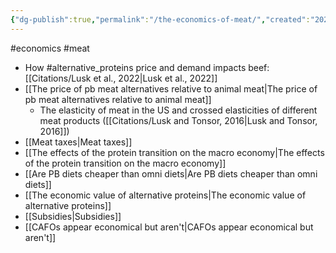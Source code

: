 ```yaml
---
{"dg-publish":true,"permalink":"/the-economics-of-meat/","created":"2025-10-23T17:42:47.655+01:00","updated":"2025-10-23T18:06:08.729+01:00"}
---
```


#economics #meat 

- How #alternative_proteins price and demand impacts beef: [[Citations/Lusk et al., 2022\|Lusk et al., 2022]]
- [[The price of pb meat alternatives relative to animal meat\|The price of pb meat alternatives relative to animal meat]]
	- The elasticity of meat in the US and crossed elasticities of different meat products ([[Citations/Lusk and Tonsor, 2016\|Lusk and Tonsor, 2016]])
- [[Meat taxes\|Meat taxes]]
- [[The effects of the protein transition on the macro economy\|The effects of the protein transition on the macro economy]]
- [[Are PB diets cheaper than omni diets\|Are PB diets cheaper than omni diets]]
- [[The economic value of alternative proteins\|The economic value of alternative proteins]]
- [[Subsidies\|Subsidies]]
- [[CAFOs appear economical but aren't\|CAFOs appear economical but aren't]] 